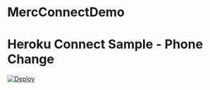 # MercConnectDemo

# Heroku Connect Sample - Phone Change

[![Deploy](https://www.herokucdn.com/deploy/button.png)](https://heroku.com/deploy?template=https://github.com/gauras/MercConnectDemo)

